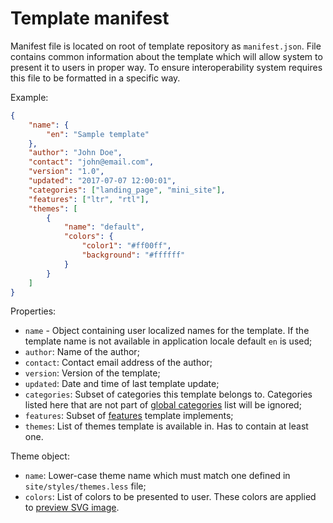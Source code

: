 # Template manifest

Manifest file is located on root of template repository as `manifest.json`. File contains common information about the template which will allow system to present it to users in proper way. To ensure interoperability system requires this file to be formatted in a specific way.

Example:

```json
{
	"name": {
		"en": "Sample template"
	},
	"author": "John Doe",
	"contact": "john@email.com",
	"version": "1.0",
	"updated": "2017-07-07 12:00:01",
	"categories": ["landing_page", "mini_site"],
	"features": ["ltr", "rtl"],
	"themes": [
		{
			"name": "default",
			"colors": {
				"color1": "#ff00ff",
				"background": "#ffffff"
			}
		}
	]
}
```

Properties:
- `name` - Object containing user localized names for the template. If the template name is not available in application locale default `en` is used;
- `author`: Name of the author;
- `contact`: Contact email address of the author;
- `version`: Version of the template;
- `updated`: Date and time of last template update;
- `categories`: Subset of categories this template belongs to. Categories listed here that are not part of [global categories](categories.markdown) list will be ignored;
- `features`: Subset of [features](features.markdown) template implements;
- `themes`: List of themes template is available in. Has to contain at least one.

Theme object:
- `name`: Lower-case theme name which must match one defined in `site/styles/themes.less` file;
- `colors`: List of colors to be presented to user. These colors are applied to [preview SVG image](preview.markdown).
